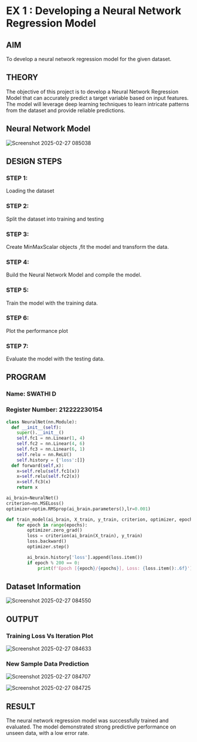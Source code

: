# EX 1 : Developing a Neural Network Regression Model

## AIM

To develop a neural network regression model for the given dataset.

## THEORY

The objective of this project is to develop a Neural Network Regression Model that can accurately predict a target variable based on input features. The model will leverage deep learning techniques to learn intricate patterns from the dataset and provide reliable predictions.

## Neural Network Model

![Screenshot 2025-02-27 085038](https://github.com/user-attachments/assets/8a23e8ff-cc3a-4c27-bd03-286d2c0c9d9e)


## DESIGN STEPS

### STEP 1:

Loading the dataset

### STEP 2:

Split the dataset into training and testing

### STEP 3:

Create MinMaxScalar objects ,fit the model and transform the data.

### STEP 4:

Build the Neural Network Model and compile the model.

### STEP 5:

Train the model with the training data.

### STEP 6:

Plot the performance plot

### STEP 7:

Evaluate the model with the testing data.

## PROGRAM
### Name: SWATHI D
### Register Number: 212222230154
```python
class NeuralNet(nn.Module):
  def __init__(self):
    super().__init__()
    self.fc1 = nn.Linear(1, 4)
    self.fc2 = nn.Linear(4, 6)
    self.fc3 = nn.Linear(6, 1)
    self.relu = nn.ReLU()
    self.history = {'loss':[]}
  def forward(self,x):
    x=self.relu(self.fc1(x))
    x=self.relu(self.fc2(x))
    x=self.fc3(x)
    return x

ai_brain=NeuralNet()
criterion=nn.MSELoss()
optimizer=optim.RMSprop(ai_brain.parameters(),lr=0.001)

def train_model(ai_brain, X_train, y_train, criterion, optimizer, epochs=2000):
    for epoch in range(epochs):
        optimizer.zero_grad()
        loss = criterion(ai_brain(X_train), y_train)
        loss.backward()
        optimizer.step()

        ai_brain.history['loss'].append(loss.item())
        if epoch % 200 == 0:
            print(f'Epoch [{epoch}/{epochs}], Loss: {loss.item():.6f}')
```
## Dataset Information
![Screenshot 2025-02-27 084550](https://github.com/user-attachments/assets/57977aa3-ad27-4bf4-afc5-fc89d3f1ad1e)

## OUTPUT

### Training Loss Vs Iteration Plot
![Screenshot 2025-02-27 084633](https://github.com/user-attachments/assets/dbb0e281-d351-492d-b5d4-0e517a4d57cb)


### New Sample Data Prediction
![Screenshot 2025-02-27 084707](https://github.com/user-attachments/assets/da08c827-084b-4b64-85be-ea4fb60af556)

![Screenshot 2025-02-27 084725](https://github.com/user-attachments/assets/a75e6136-4c3b-43df-bd8c-ca92840789c0)

## RESULT
The neural network regression model was successfully trained and evaluated. The model demonstrated strong predictive performance on unseen data, with a low error rate.
